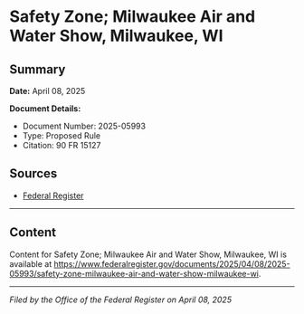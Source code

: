 # Safety Zone; Milwaukee Air and Water Show, Milwaukee, WI

## Summary

**Date:** April 08, 2025

**Document Details:**
- Document Number: 2025-05993
- Type: Proposed Rule
- Citation: 90 FR 15127

## Sources
- [Federal Register](https://www.federalregister.gov/documents/2025/04/08/2025-05993/safety-zone-milwaukee-air-and-water-show-milwaukee-wi)

---

## Content

Content for Safety Zone; Milwaukee Air and Water Show, Milwaukee, WI is available at https://www.federalregister.gov/documents/2025/04/08/2025-05993/safety-zone-milwaukee-air-and-water-show-milwaukee-wi.

---

*Filed by the Office of the Federal Register on April 08, 2025*
